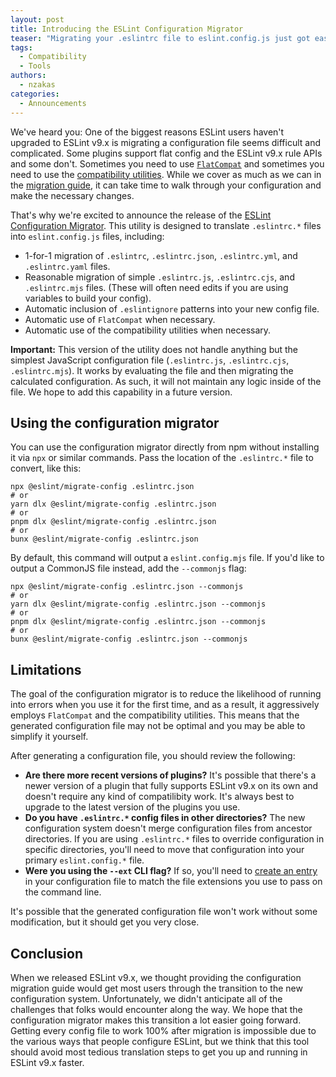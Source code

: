 ```yaml
---
layout: post
title: Introducing the ESLint Configuration Migrator
teaser: "Migrating your .eslintrc file to eslint.config.js just got easier."
tags:
  - Compatibility
  - Tools
authors:
  - nzakas
categories:
  - Announcements
---
```


We've heard you: One of the biggest reasons ESLint users haven't upgraded to ESLint v9.x is migrating a configuration file seems difficult and complicated. Some plugins support flat config and the ESLint v9.x rule APIs and some don't. Sometimes you need to use [`FlatCompat`](https://github.com/eslint/eslintrc?tab=readme-ov-file#usage-esm) and sometimes you need to use the [compatibility utilities](https://eslint.org/blog/2024/05/eslint-compatibility-utilities/). While we cover as much as we can in the [migration guide](https://eslint.org/docs/latest/use/configure/migration-guide), it can take time to walk through your configuration and make the necessary changes.

That's why we're excited to announce the release of the [ESLint Configuration Migrator](https://npmjs.com/package/@eslint/migrate-config). This utility is designed to translate `.eslintrc.*` files into `eslint.config.js` files, including:

* 1-for-1 migration of `.eslintrc`, `.eslintrc.json`, `.eslintrc.yml`, and `.eslintrc.yaml` files.
* Reasonable migration of simple `.eslintrc.js`, `.eslintrc.cjs`, and `.eslintrc.mjs` files. (These will often need edits if you are using variables to build your config).
* Automatic inclusion of `.eslintignore` patterns into your new config file.
* Automatic use of `FlatCompat` when necessary.
* Automatic use of the compatibility utilities when necessary.

**Important:** This version of the utility does not handle anything but the simplest JavaScript configuration file (`.eslintrc.js`, `.eslintrc.cjs`, `.eslintrc.mjs`). It works by evaluating the file and then migrating the calculated configuration. As such, it will not maintain any logic inside of the file. We hope to add this capability in a future version.

## Using the configuration migrator

You can use the configuration migrator directly from npm without installing it via `npx` or similar commands. Pass the location of the `.eslintrc.*` file to convert, like this:

```shell
npx @eslint/migrate-config .eslintrc.json
# or
yarn dlx @eslint/migrate-config .eslintrc.json
# or
pnpm dlx @eslint/migrate-config .eslintrc.json
# or
bunx @eslint/migrate-config .eslintrc.json
```

By default, this command will output a `eslint.config.mjs` file. If you'd like to output a CommonJS file instead, add the `--commonjs` flag:

```shell
npx @eslint/migrate-config .eslintrc.json --commonjs
# or
yarn dlx @eslint/migrate-config .eslintrc.json --commonjs
# or
pnpm dlx @eslint/migrate-config .eslintrc.json --commonjs
# or
bunx @eslint/migrate-config .eslintrc.json --commonjs
```

## Limitations

The goal of the configuration migrator is to reduce the likelihood of running into errors when you use it for the first time, and as a result, it aggressively employs `FlatCompat` and the compatibility utilities. This means that the generated configuration file may not be optimal and you may be able to simplify it yourself.

After generating a configuration file, you should review the following:

* **Are there more recent versions of plugins?** It's possible that there's a newer version of a plugin that fully supports ESLint v9.x on its own and doesn't require any kind of compatilibity work. It's always best to upgrade to the latest version of the plugins you use.
* **Do you have `.eslintrc.*` config files in other directories?** The new configuration system doesn't merge configuration files from ancestor directories. If you are using `.eslintrc.*` files to override configuration in specific directories, you'll need to move that configuration into your primary `eslint.config.*` file.
* **Were you using the `--ext` CLI flag?** If so, you'll need to [create an entry](https://github.com/eslint/rewrite/tree/main/packages/migrate-config#--ext) in your configuration file to match the file extensions you use to pass on the command line.

It's possible that the generated configuration file won't work without some modification, but it should get you very close.

## Conclusion

When we released ESLint v9.x, we thought providing the configuration migration guide would get most users through the transition to the new configuration system. Unfortunately, we didn't anticipate all of the challenges that folks would encounter along the way. We hope that the configuration migrator makes this transition a lot easier going forward. Getting every config file to work 100% after migration is impossible due to the various ways that people configure ESLint, but we think that this tool should avoid most tedious translation steps to get you up and running in ESLint v9.x faster.
